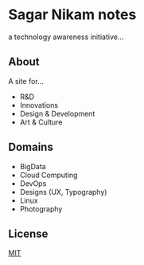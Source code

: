 # Sagar Nikam notes

a technology awareness initiative...

## About

A site for...

* R&D
* Innovations
* Design & Development
* Art & Culture

## Domains
* BigData
* Cloud Computing
* DevOps
* Designs (UX, Typography)
* Linux
* Photography

## License

[MIT](http://opensource.org/licenses/MIT)
